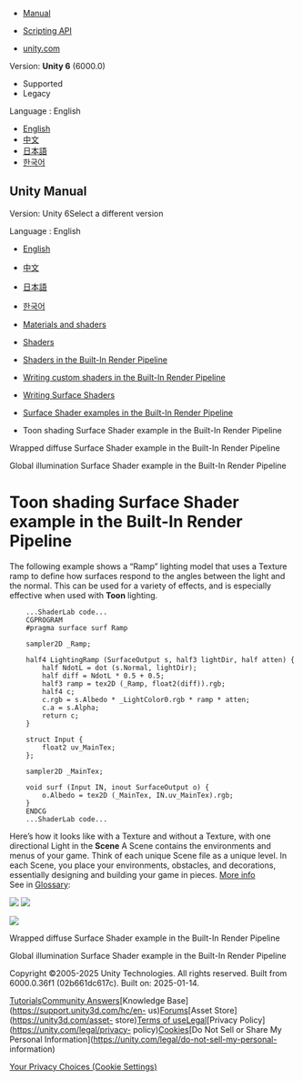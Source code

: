 [](https://docs.unity3d.com)

  * [Manual](../Manual/index.html)
  * [Scripting API](../ScriptReference/index.html)

  * [unity.com](https://unity.com/)

Version: **Unity 6** (6000.0)

  * Supported
  * Legacy

Language : English

  * [English](/Manual/SL-SurfaceShaderExamples-ToonRamp.html)
  * [中文](/cn/current/Manual/SL-SurfaceShaderExamples-ToonRamp.html)
  * [日本語](/ja/current/Manual/SL-SurfaceShaderExamples-ToonRamp.html)
  * [한국어](/kr/current/Manual/SL-SurfaceShaderExamples-ToonRamp.html)

[](https://docs.unity3d.com)

## Unity Manual

Version: Unity 6Select a different version

Language : English

  * [English](/Manual/SL-SurfaceShaderExamples-ToonRamp.html)
  * [中文](/cn/current/Manual/SL-SurfaceShaderExamples-ToonRamp.html)
  * [日本語](/ja/current/Manual/SL-SurfaceShaderExamples-ToonRamp.html)
  * [한국어](/kr/current/Manual/SL-SurfaceShaderExamples-ToonRamp.html)

  * [Materials and shaders](materials-and-shaders.html)
  * [Shaders](Shaders.html)
  * [Shaders in the Built-In Render Pipeline](shader-built-in-birp-landing.html)
  * [Writing custom shaders in the Built-In Render Pipeline](writing-shaders-birp.html)
  * [Writing Surface Shaders](writing-surface-shaders.html)
  * [Surface Shader examples in the Built-In Render Pipeline](SL-SurfaceShaderExamples.html)
  * Toon shading Surface Shader example in the Built-In Render Pipeline

[](SL-SurfaceShaderExamples-WrappedDiffuse.html)

Wrapped diffuse Surface Shader example in the Built-In Render Pipeline

[](SL-SurfaceShaderExamples-GlobalIllumination.html)

Global illumination Surface Shader example in the Built-In Render Pipeline

# Toon shading Surface Shader example in the Built-In Render Pipeline

The following example shows a “Ramp” lighting model that uses a Texture ramp
to define how surfaces respond to the angles between the light and the normal.
This can be used for a variety of effects, and is especially effective when
used with **Toon** lighting.

    
    
        ...ShaderLab code...
        CGPROGRAM
        #pragma surface surf Ramp
    
        sampler2D _Ramp;
    
        half4 LightingRamp (SurfaceOutput s, half3 lightDir, half atten) {
            half NdotL = dot (s.Normal, lightDir);
            half diff = NdotL * 0.5 + 0.5;
            half3 ramp = tex2D (_Ramp, float2(diff)).rgb;
            half4 c;
            c.rgb = s.Albedo * _LightColor0.rgb * ramp * atten;
            c.a = s.Alpha;
            return c;
        }
    
        struct Input {
            float2 uv_MainTex;
        };
        
        sampler2D _MainTex;
        
        void surf (Input IN, inout SurfaceOutput o) {
            o.Albedo = tex2D (_MainTex, IN.uv_MainTex).rgb;
        }
        ENDCG
        ...ShaderLab code...
    

Here’s how it looks like with a Texture and without a Texture, with one
directional Light in the **Scene** A Scene contains the environments and menus
of your game. Think of each unique Scene file as a unique level. In each
Scene, you place your environments, obstacles, and decorations, essentially
designing and building your game in pieces. [More info](CreatingScenes.html)  
See in [Glossary](Glossary.html#Scene):

![](../uploads/Main/SurfaceShaderToonRamp.jpg)
![](../uploads/Main/SurfaceShaderToonRampNoTex.jpg)

![](../uploads/Main/SurfaceShaderToonRampItself.png)

[](SL-SurfaceShaderExamples-WrappedDiffuse.html)

Wrapped diffuse Surface Shader example in the Built-In Render Pipeline

[](SL-SurfaceShaderExamples-GlobalIllumination.html)

Global illumination Surface Shader example in the Built-In Render Pipeline

Copyright ©2005-2025 Unity Technologies. All rights reserved. Built from
6000.0.36f1 (02b661dc617c). Built on: 2025-01-14.

[Tutorials](https://learn.unity.com/)[Community
Answers](https://answers.unity3d.com)[Knowledge
Base](https://support.unity3d.com/hc/en-
us)[Forums](https://forum.unity3d.com)[Asset Store](https://unity3d.com/asset-
store)[Terms of
use](https://docs.unity3d.com/Manual/TermsOfUse.html)[Legal](https://unity.com/legal)[Privacy
Policy](https://unity.com/legal/privacy-
policy)[Cookies](https://unity.com/legal/cookie-policy)[Do Not Sell or Share
My Personal Information](https://unity.com/legal/do-not-sell-my-personal-
information)

[Your Privacy Choices (Cookie Settings)](javascript:void\(0\);)

